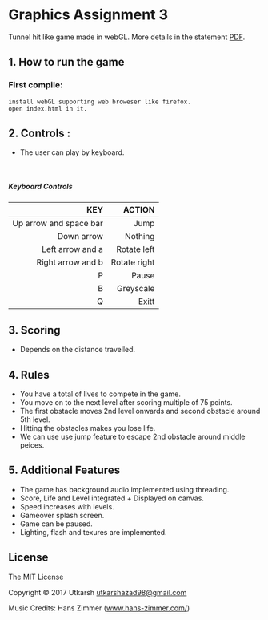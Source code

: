 Graphics Assignment 3
=====================

Tunnel hit like game made in webGL. More details in the statement [PDF](./assign3.pdf).

## 1. How to run the game

### First compile:

```
install webGL supporting web broweser like firefox.
open index.html in it.
```

## 2. Controls :
* The user can play by keyboard.

  ​

##### Keyboard Controls

|                    KEY |       ACTION |
| ---------------------: | -----------: |
| Up arrow and space bar |         Jump |
|             Down arrow |      Nothing |
|       Left arrow and a |  Rotate left |
|      Right arrow and b | Rotate right |
|                      P |        Pause |
|                      B |    Greyscale |
|                      Q |        Exitt |



## 3. Scoring

- Depends on the distance travelled.

## 4. Rules

* You have a total of  lives to compete in the game.
* You move on to the next level after scoring multiple of 75 points.
* The first obstacle moves 2nd level onwards and second obstacle around 5th level.
* Hitting the obstacles makes you lose life.
* We can use use jump feature to escape 2nd obstacle around middle peices.

## 5. Additional Features

* The game has background audio implemented using threading.
* Score, Life and Level integrated + Displayed on canvas.
* Speed increases with levels.
* Gameover splash screen.
* Game can be paused. 
* Lighting, flash and texures are implemented.

License
-------
The MIT License

Copyright &copy; 2017 Utkarsh <utkarshazad98@gmail.com>

Music Credits: Hans Zimmer (www.hans-zimmer.com/)
